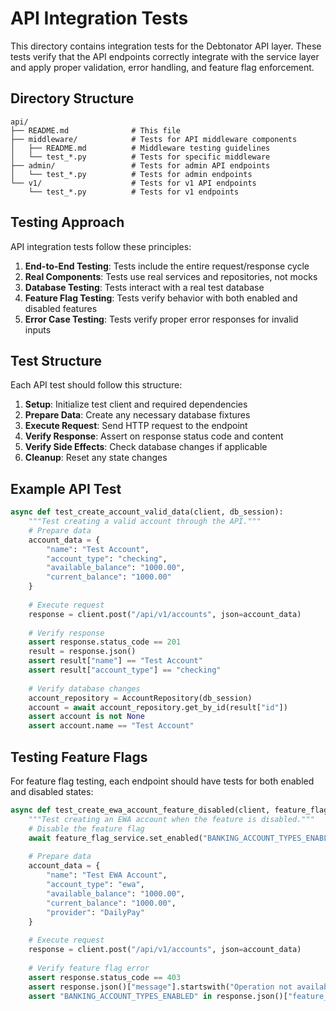 # API Integration Tests

This directory contains integration tests for the Debtonator API layer. These tests verify that the API endpoints correctly integrate with the service layer and apply proper validation, error handling, and feature flag enforcement.

## Directory Structure

```
api/
├── README.md              # This file
├── middleware/            # Tests for API middleware components
│   ├── README.md          # Middleware testing guidelines
│   └── test_*.py          # Tests for specific middleware
├── admin/                 # Tests for admin API endpoints
│   └── test_*.py          # Tests for admin endpoints
└── v1/                    # Tests for v1 API endpoints
    └── test_*.py          # Tests for v1 endpoints
```

## Testing Approach

API integration tests follow these principles:

1. **End-to-End Testing**: Tests include the entire request/response cycle
2. **Real Components**: Tests use real services and repositories, not mocks
3. **Database Testing**: Tests interact with a real test database
4. **Feature Flag Testing**: Tests verify behavior with both enabled and disabled features
5. **Error Case Testing**: Tests verify proper error responses for invalid inputs

## Test Structure

Each API test should follow this structure:

1. **Setup**: Initialize test client and required dependencies
2. **Prepare Data**: Create any necessary database fixtures
3. **Execute Request**: Send HTTP request to the endpoint
4. **Verify Response**: Assert on response status code and content
5. **Verify Side Effects**: Check database changes if applicable
6. **Cleanup**: Reset any state changes

## Example API Test

```python
async def test_create_account_valid_data(client, db_session):
    """Test creating a valid account through the API."""
    # Prepare data
    account_data = {
        "name": "Test Account",
        "account_type": "checking",
        "available_balance": "1000.00",
        "current_balance": "1000.00"
    }
    
    # Execute request
    response = client.post("/api/v1/accounts", json=account_data)
    
    # Verify response
    assert response.status_code == 201
    result = response.json()
    assert result["name"] == "Test Account"
    assert result["account_type"] == "checking"
    
    # Verify database changes
    account_repository = AccountRepository(db_session)
    account = await account_repository.get_by_id(result["id"])
    assert account is not None
    assert account.name == "Test Account"
```

## Testing Feature Flags

For feature flag testing, each endpoint should have tests for both enabled and disabled states:

```python
async def test_create_ewa_account_feature_disabled(client, feature_flag_service):
    """Test creating an EWA account when the feature is disabled."""
    # Disable the feature flag
    await feature_flag_service.set_enabled("BANKING_ACCOUNT_TYPES_ENABLED", False)
    
    # Prepare data
    account_data = {
        "name": "Test EWA Account",
        "account_type": "ewa",
        "available_balance": "1000.00",
        "current_balance": "1000.00",
        "provider": "DailyPay"
    }
    
    # Execute request
    response = client.post("/api/v1/accounts", json=account_data)
    
    # Verify feature flag error
    assert response.status_code == 403
    assert response.json()["message"].startswith("Operation not available")
    assert "BANKING_ACCOUNT_TYPES_ENABLED" in response.json()["feature_flag"]
